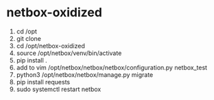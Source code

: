 # netbox-oxidized


1) cd /opt
2) git clone
3) cd /opt/netbox-oxidized
4) source /opt/netbox/venv/bin/activate
5) pip install .
6) add to
   vim /opt/netbox/netbox/netbox/configuration.py
   netbox_test
7) python3 /opt/netbox/netbox/manage.py migrate
8) pip install requests
9) sudo systemctl restart netbox
   
